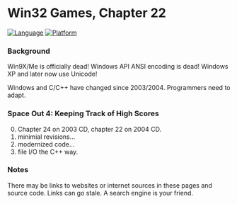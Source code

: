 # Win32 Games, Chapter 22
[![Language](https://img.shields.io/badge/Language%20-C++-blue.svg)](https://github.com/GeorgePimpleton/Win32-games/)
[![Platform](https://img.shields.io/badge/Platform%20-Win32-blue.svg)](https://github.com/GeorgePimpleton/Win32-games/)

### Background
Win9X/Me is officially dead!  Windows API ANSI encoding is dead!  Windows XP and later now use Unicode!

Windows and C/C++ have changed since 2003/2004.  Programmers need to adapt.

### Space Out 4: Keeping Track of High Scores
0. Chapter 24 on 2003 CD, chapter 22 on 2004 CD.
1. minimial revisions...
2. modernized code...
3. file I/O the C++ way.

### Notes
There may be links to websites or internet sources in these pages and source code. Links can go stale. A search engine is your friend.
